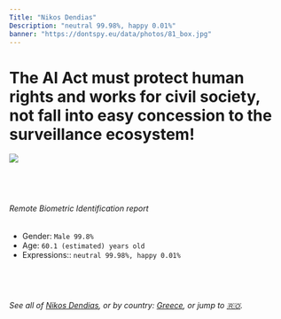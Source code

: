 ```yaml
---
Title: "Nikos Dendias"
Description: "neutral 99.98%, happy 0.01%"
banner: "https://dontspy.eu/data/photos/81_box.jpg"
---
```


# The AI Act must protect human rights and works for civil society, not fall into easy concession to the surveillance ecosystem!

<link rel="stylesheet" type="text/css" href="/css/blog.css" />

<div class="is-fake" hidden>

_This is a **fake picture**_, we collect these anyway [because the AI Act](why-deepfake) negotiation moves in a way that would create more mess in our lives! for a longer explanation, read [The Dual Threat: How Losing the Biometric Battle Fuels Deepfake Proliferation](/blog/the-dual-threat-how-losing-the-biometric-battle-fuels-deepfake-proliferation/)

</div>

<!-- <img src="https://dontspy.eu/data/photos/54_box.jpg" /> -->
<img src="https://dontspy.eu/data/photos/81_box.jpg" />

## <br>

###### Remote Biometric Identification report

* <span class="label">Gender:</span> `Male 99.8%`
* <span class="label">Age:</span> `60.1 (estimated) years old`
* <span class="label">Expressions::</span> `neutral 99.98%, happy 0.01%`

## <br>

###### See all of [Nikos Dendias](/policymaker#Nikos%20Dendias), or by country: [Greece](/country#Greece), or jump to [🇷🇴](/x/49).

## <br>